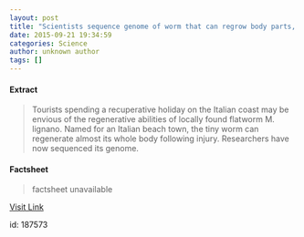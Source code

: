```yaml
---
layout: post
title: "Scientists sequence genome of worm that can regrow body parts, seeking stem cell insights"
date: 2015-09-21 19:34:59
categories: Science
author: unknown author
tags: []
---
```



#### Extract
>Tourists spending a recuperative holiday on the Italian coast may be envious of the regenerative abilities of locally found flatworm M. lignano. Named for an Italian beach town, the tiny worm can regenerate almost its whole body following injury. Researchers have now sequenced its genome. 

#### Factsheet
>factsheet unavailable

[Visit Link](http://www.sciencedaily.com/releases/2015/09/150921153459.htm)

id:  187573
